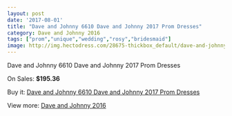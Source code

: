 ```yaml
---
layout: post
date: '2017-08-01'
title: "Dave and Johnny 6610 Dave and Johnny 2017 Prom Dresses"
category: Dave and Johnny 2016
tags: ["prom","unique","wedding","rosy","bridesmaid"]
image: http://img.hectodress.com/28675-thickbox_default/dave-and-johnny-6610-dave-and-johnny-2012-prom-dresses.jpg
---
```

Dave and Johnny 6610 Dave and Johnny 2017 Prom Dresses

On Sales: **$195.36**
<a href="https://www.hectodress.com/dave-and-johnny-2013/13373-dave-and-johnny-6610-dave-and-johnny-2012-prom-dresses.html"><amp-img layout="responsive" width="600" height="600" src="//img.hectodress.com/28675-thickbox_default/dave-and-johnny-6610-dave-and-johnny-2012-prom-dresses.jpg" alt="Dave and Johnny 6610 Dave and Johnny 2017 Prom Dresses 0" /></a>
<a href="https://www.hectodress.com/dave-and-johnny-2013/13373-dave-and-johnny-6610-dave-and-johnny-2012-prom-dresses.html"><amp-img layout="responsive" width="600" height="600" src="//img.hectodress.com/28676-thickbox_default/dave-and-johnny-6610-dave-and-johnny-2012-prom-dresses.jpg" alt="Dave and Johnny 6610 Dave and Johnny 2017 Prom Dresses 1" /></a>

Buy it: [Dave and Johnny 6610 Dave and Johnny 2017 Prom Dresses](https://www.hectodress.com/dave-and-johnny-2013/13373-dave-and-johnny-6610-dave-and-johnny-2012-prom-dresses.html "Dave and Johnny 6610 Dave and Johnny 2017 Prom Dresses")

View more: [Dave and Johnny 2016](https://www.hectodress.com/215-dave-and-johnny-2013 "Dave and Johnny 2016")